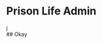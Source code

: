 # Prison Life Admin

<body>
  <a class="btn">j</a>
</body>

<footer>
  <div>
    ## Okay
  </div>
</footer>
  
